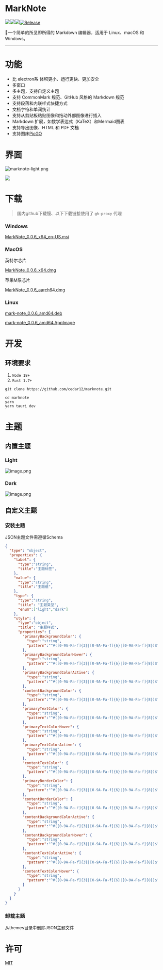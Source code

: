 # MarkNote

![](https://img.shields.io/github/stars/cedar12/marknote)![](https://img.shields.io/github/forks/cedar12/marknote)![](https://img.shields.io/github/downloads/cedar12/marknote/total)[![Release](https://github.com/cedar12/marknote/actions/workflows/release.yml/badge.svg)](https://github.com/cedar12/marknote/actions/workflows/release.yml)

🎉一个简单的所见即所得的 Markdown 编辑器，适用于 Linux、macOS 和 Windows。

---

# 功能

- 比 electron系 体积更小、运行更快、更加安全
- 多窗口
- 多主题，支持自定义主题
- 支持 CommonMark 规范、GitHub 风格的 Markdown 规范
- 支持段落和内联样式快捷方式
- 文档字符和单词统计
- 支持从剪贴板粘贴图像和拖动外部图像进行插入
- Markdown 扩展，如数学表达式（KaTeX）和Mermaid图表
- 支持导出图像、HTML 和 PDF 文档
- 支持图床[PicGO](https://molunerfinn.com/PicGo/)

# 界面

![marknote-light.png](https://cdn.jsdelivr.net/gh/cedar12/picgo@main/images/202310122323992.png)

![](https://cdn.jsdelivr.net/gh/cedar12/picgo@main/images/202310122323635.png)

# 下载

> 国内github下载慢、以下下载链接使用了 `gh-proxy` 代理

### Windows

[MarkNote_0.0.6_x64_en-US.msi](https://gh-proxy.com/https://github.com/cedar12/marknote/releases/download/v0.0.6/MarkNote_0.0.6_x64_en-US.msi)

### MacOS

英特尔芯片

[MarkNote_0.0.6_x64.dmg](https://gh-proxy.com/https://github.com/cedar12/marknote/releases/download/v0.0.6/MarkNote_0.0.6_x64.dmg)

苹果M系芯片

[MarkNote_0.0.6_aarch64.dmg](https://gh-proxy.com/https://github.com/cedar12/marknote/releases/download/v0.0.6/MarkNote_0.0.6_aarch64.dmg)

### Linux

[mark-note_0.0.6_amd64.deb](https://gh-proxy.com/https://github.com/cedar12/marknote/releases/download/v0.0.6/mark-note_0.0.6_amd64.deb)

[mark-note_0.0.6_amd64.AppImage](https://gh-proxy.com/https://github.com/cedar12/marknote/releases/download/v0.0.6/mark-note_0.0.6_amd64.AppImage)

# 开发

## 环境要求

1. `Node 18+`
2. `Rust 1.7+`

```shell
git clone https://github.com/cedar12/marknote.git
```

```shell
cd marknote
yarn
yarn tauri dev
```

# 主题

## 内置主题

### Light

![image.png](README.md.assets/20231016105324.image.png)

### Dark

![image.png](README.md.assets/20231016105421.image.png)

## 自定义主题

### 安装主题

JSON主题文件需遵循Schema

```json
{
  "type": "object",
  "properties": {
	"label": {
	  "type":"string",
	  "title":"主题标签",
	},
	"value": {
	  "type":"string",
	  "title":"主题值",
	},
	"type": {
	  "type":"string",
	  "title": "主题类型",
	  "enum":["light","dark"]
	},
	"style": {
	  "type":"object",
	  "title": "主题样式",
	  "properties": {
		"primaryBackgroundColor": {
		  "type":"string",
		  "pattern":"^#([0-9A-Fa-f]{3}|[0-9A-Fa-f]{6}|[0-9A-Fa-f]{8})$"
		},
		"primaryBackgroundColorHover": {
		  "type":"string",
		  "pattern":"^#([0-9A-Fa-f]{3}|[0-9A-Fa-f]{6}|[0-9A-Fa-f]{8})$"
		},
		"primaryBackgroundColorActive": {
		  "type":"string",
		  "pattern":"^#([0-9A-Fa-f]{3}|[0-9A-Fa-f]{6}|[0-9A-Fa-f]{8})$"
		},
		"contentBackgroundColor": {
		  "type":"string",
		  "pattern":"^#([0-9A-Fa-f]{3}|[0-9A-Fa-f]{6}|[0-9A-Fa-f]{8})$"
		},
		"primaryTextColor": {
		  "type":"string",
		  "pattern":"^#([0-9A-Fa-f]{3}|[0-9A-Fa-f]{6}|[0-9A-Fa-f]{8})$"
		},
		"primaryTextColorHover": {
		  "type":"string",
		  "pattern":"^#([0-9A-Fa-f]{3}|[0-9A-Fa-f]{6}|[0-9A-Fa-f]{8})$"
		},
		"primaryTextColorActive": {
		  "type":"string",
		  "pattern":"^#([0-9A-Fa-f]{3}|[0-9A-Fa-f]{6}|[0-9A-Fa-f]{8})$"
		},
		"contentTextColor": {
		  "type":"string",
		  "pattern":"^#([0-9A-Fa-f]{3}|[0-9A-Fa-f]{6}|[0-9A-Fa-f]{8})$"
		},
		"primaryBorderColor": {
		  "type":"string",
		  "pattern":"^#([0-9A-Fa-f]{3}|[0-9A-Fa-f]{6}|[0-9A-Fa-f]{8})$"
		},
		"contentBorderColor": {
		  "type":"string",
		  "pattern":"^#([0-9A-Fa-f]{3}|[0-9A-Fa-f]{6}|[0-9A-Fa-f]{8})$"
		},
		"contentBackgroundColorActive": {
		  "type":"string",
		  "pattern":"^#([0-9A-Fa-f]{3}|[0-9A-Fa-f]{6}|[0-9A-Fa-f]{8})$"
		},
		"contentBackgroundColorHover": {
		  "type":"string",
		  "pattern":"^#([0-9A-Fa-f]{3}|[0-9A-Fa-f]{6}|[0-9A-Fa-f]{8})$"
		},
		"contentTextColorActive": {
		  "type":"string",
		  "pattern":"^#([0-9A-Fa-f]{3}|[0-9A-Fa-f]{6}|[0-9A-Fa-f]{8})$"
		},
		"contentTextColorHover": {
		  "type":"string",
		  "pattern":"^#([0-9A-Fa-f]{3}|[0-9A-Fa-f]{6}|[0-9A-Fa-f]{8})$"
		}
	  }
	}
  }
}
```

### 卸载主题

从themes目录中删除JSON主题文件

# 许可

[MIT](https://github.com/cedar12/marknote/blob/main/LICENSE)
